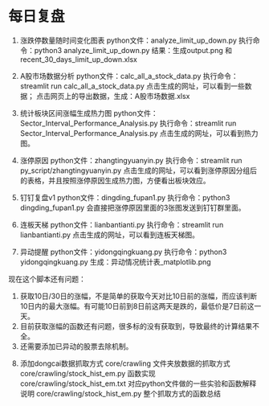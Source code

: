 # 每日复盘

1. 涨跌停数量随时间变化图表
python文件：analyze_limit_up_down.py
执行命令：python3 analyze_limit_up_down.py
结果：生成output.png 和 recent_30_days_limit_up_down.xlsx


2. A股市场数据分析
python文件：calc_all_a_stock_data.py
执行命令：streamlit run calc_all_a_stock_data.py
点击生成的网址，可以看到一些数据；
点击网页上的导出数据，生成：A股市场数据.xlsx


3. 统计板块区间涨幅生成热力图
python文件：Sector_Interval_Performance_Analysis.py
执行命令：streamlit run Sector_Interval_Performance_Analysis.py
点击生成的网址，可以看到热力图。


4. 涨停原因 
python文件：zhangtingyuanyin.py
执行命令：streamlit run py_script/zhangtingyuanyin.py
点击生成的网址，可以看到涨停原因分组后的表格，并且按照涨停原因生成热力图，方便看出板块效应。


5. 钉钉复盘v1
python文件：dingding_fupan1.py
执行命令：python3 dingding_fupan1.py
会直接把涨停原因里面的3张图发送到钉钉群里面。

6. 连板天梯
python文件：lianbantianti.py
执行命令：streamlit run lianbantianti.py
点击生成的网址，可以看到连板天梯图。


7. 异动提醒
python文件：yidongqingkuang.py
执行命令：python3 yidongqingkuang.py
生成：异动情况统计表_matplotlib.png

现在这个脚本还有问题：
1) 获取10日/30日的涨幅，不是简单的获取今天对比10日前的涨幅，而应该判断10日内的最大涨幅。有可能10日前到8日前这两天是跌的，最低价是7日前这一天。
2) 目前获取涨幅的函数还有问题，很多标的没有获取到，导致最终的计算结果不全。
3) 还需要添加已异动的股票去除机制。


8. 添加dongcai数据抓取方式
core/crawling 文件夹放数据的抓取方式
core/crawling/stock_hist_em.py   函数实现
core/crawling/stock_hist_em.txt  对应python文件做的一些实验和函数解释说明
core/crawling/stock_hist_em.py   整个抓取方式的函数总结






